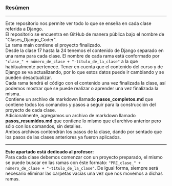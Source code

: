 ### Resúmen
---
Este repositorio nos permite ver todo lo que se enseña en cada clase referida a Django.<br>
El repositorio se encuentra en GitHub de manera pública bajo el nombre de "Clases_Django_Coder".<br>
La rama main contiene el proyecto finalizado.<br>
Desde la clase 17 hasta la 24 tenemos el contenido de Django separado en una rama para cada clase. El nombre de cada rama está conformado por `"clase_" + número_de_clase + "-título_de_la_clase"` a la que habitualmente pertenece. Tener en cuenta que el contenido del curso y de Django se va actualizando, por lo que estos datos puede ir cambiando y se pueden desactualizar.<br>
Cada rama tendrá el código con el contenido una vez finalizada la clase, así podemos mostrar qué se puede realizar o aprender una vez finalizada la misma.<br>
Contiene un archivo de markdown llamado **pasos_completos.md** que contiene todos los comandos y pasos a seguir para la construcción del proyecto de cada clase.<br>
Adicionalmente, agregamos un archivo de markdown llamado **pasos_resumidos.md** que contiene lo mismo que el archivo anterior pero sólo con los comandos, sin detalles.<br>
Ambos archivos contendrán los pasos de la clase, dando por sentado que los pasos de las clases anteriores ya fueron aplicados.<br>

---
**Este apartado está dedicado al profesor:**<br>
Para cada clase debemos comenzar con un proyecto preparado, el mismo se puede buscar en las ramas con éste formato: `"PRE_clase_" + número_de_clase + "-título_de_la_clase"`. De igual forma, siempre será necesario eliminar las carpetas vacías una vez que nos movemos a dichas ramas.